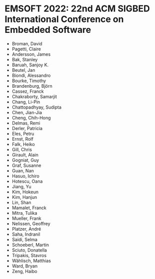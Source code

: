 # EMSOFT 2022: 22nd ACM SIGBED International Conference on Embedded Software
* Broman, David
* Pagetti, Claire
* Andersson, James
* Bak, Stanley
* Baruah, Sanjoy K.
* Beutel, Jan
* Biondi, Alessandro
* Bourke, Timothy
* Brandenburg, Björn
* Cassez, Franck
* Chakraborty, Samarjit
* Chang, Li-Pin
* Chattopadhyay, Sudipta
* Chen, Jian-Jia
* Cheng, Chih-Hong
* Delmas, Remi
* Derler, Patricia
* Eles, Petru
* Ernst, Rolf
* Falk, Heiko
* Gill, Chris
* Girault, Alain
* Gogniat, Guy
* Graf, Susanne
* Guan, Nan
* Hasuo, Ichiro
* Hotescu, Oana
* Jiang, Yu
* Kim, Hokeun
* Kim, Hanjun
* Lin, Shan
* Mamalet, Franck
* Mitra, Tulika
* Mueller, Frank
* Nelissen, Geoffrey
* Platzer, André
* Saha, Indranil
* Saidi, Selma
* Schoeberl, Martin
* Sciuto, Donatella
* Tripakis, Stavros
* Wählisch, Matthias
* Ward, Bryan
* Zeng, Haibo
